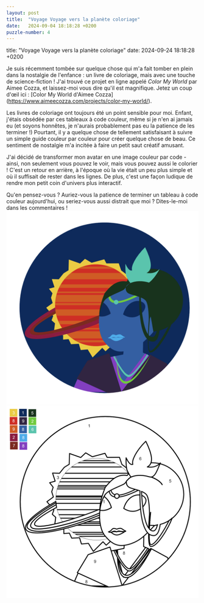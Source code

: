 ```yaml
---
layout: post
title:  "Voyage Voyage vers la planète coloriage"
date:   2024-09-04 18:18:28 +0200
puzzle-number: 4
---
```

title:  "Voyage Voyage vers la planète coloriage"
date:   2024-09-24 18:18:28 +0200

Je suis récemment tombée sur quelque chose qui m'a fait tomber en plein dans la nostalgie de l'enfance : un livre de coloriage, mais avec une touche de science-fiction ! J'ai trouvé ce projet en ligne appelé *Color My World* par Aimee Cozza, et laissez-moi vous dire qu'il est magnifique. Jetez un coup d'œil ici : [Color My World d'Aimee Cozza] (https://www.aimeecozza.com/projects/color-my-world/).

Les livres de coloriage ont toujours été un point sensible pour moi. Enfant, j'étais obsédée par ces tableaux à code couleur, même si je n'en ai jamais eu (et soyons honnêtes, je n'aurais probablement pas eu la patience de les terminer !) Pourtant, il y a quelque chose de tellement satisfaisant à suivre un simple guide couleur par couleur pour créer quelque chose de beau. Ce sentiment de nostalgie m'a incitée à faire un petit saut créatif amusant.

J'ai décidé de transformer mon avatar en une image couleur par code - ainsi, non seulement vous pouvez le voir, mais vous pouvez aussi le colorier ! C'est un retour en arrière, à l'époque où la vie était un peu plus simple et où il suffisait de rester dans les lignes. De plus, c'est une façon ludique de rendre mon petit coin d'univers plus interactif.

Qu'en pensez-vous ? Auriez-vous la patience de terminer un tableau à code couleur aujourd'hui, ou seriez-vous aussi distrait que moi ? Dites-le-moi dans les commentaires !
![l'avatar de Rebel Queen Starla en couleur](/assets/images/coloring/logo.png)
![l'avatar de Rebel Queen Starla à colorier](/assets/images/coloring/coloringcode.png)